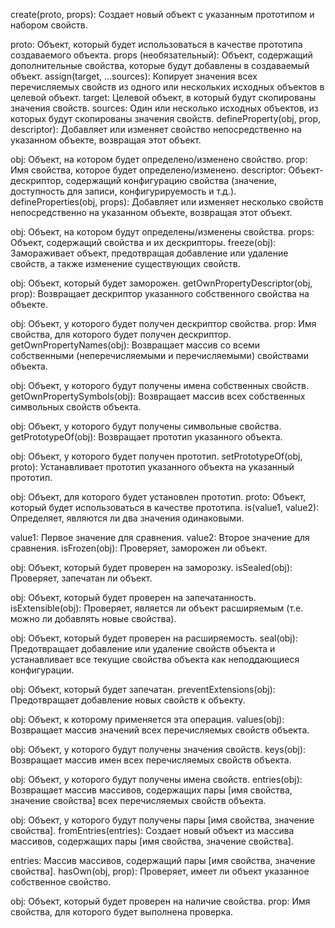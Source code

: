 create(proto, props): Создает новый объект с указанным прототипом и набором свойств.

proto: Объект, который будет использоваться в качестве прототипа создаваемого объекта.
props (необязательный): Объект, содержащий дополнительные свойства, которые будут добавлены в создаваемый объект.
assign(target, ...sources): Копирует значения всех перечисляемых свойств из одного или нескольких исходных объектов в целевой объект.
target: Целевой объект, в который будут скопированы значения свойств.
sources: Один или несколько исходных объектов, из которых будут скопированы значения свойств.
defineProperty(obj, prop, descriptor): Добавляет или изменяет свойство непосредственно на указанном объекте, возвращая этот объект.

obj: Объект, на котором будет определено/изменено свойство.
prop: Имя свойства, которое будет определено/изменено.
descriptor: Объект-дескриптор, содержащий конфигурацию свойства (значение, доступность для записи, конфигурируемость и т.д.).
defineProperties(obj, props): Добавляет или изменяет несколько свойств непосредственно на указанном объекте, возвращая этот объект.

obj: Объект, на котором будут определены/изменены свойства.
props: Объект, содержащий свойства и их дескрипторы.
freeze(obj): Замораживает объект, предотвращая добавление или удаление свойств, а также изменение существующих свойств.

obj: Объект, который будет заморожен.
getOwnPropertyDescriptor(obj, prop): Возвращает дескриптор указанного собственного свойства на объекте.

obj: Объект, у которого будет получен дескриптор свойства.
prop: Имя свойства, для которого будет получен дескриптор.
getOwnPropertyNames(obj): Возвращает массив со всеми собственными (неперечисляемыми и перечисляемыми) свойствами объекта.

obj: Объект, у которого будут получены имена собственных свойств.
getOwnPropertySymbols(obj): Возвращает массив всех собственных символьных свойств объекта.

obj: Объект, у которого будут получены символьные свойства.
getPrototypeOf(obj): Возвращает прототип указанного объекта.

obj: Объект, у которого будет получен прототип.
setPrototypeOf(obj, proto): Устанавливает прототип указанного объекта на указанный прототип.

obj: Объект, для которого будет установлен прототип.
proto: Объект, который будет использоваться в качестве прототипа.
is(value1, value2): Определяет, являются ли два значения одинаковыми.

value1: Первое значение для сравнения.
value2: Второе значение для сравнения.
isFrozen(obj): Проверяет, заморожен ли объект.

obj: Объект, который будет проверен на заморозку.
isSealed(obj): Проверяет, запечатан ли объект.

obj: Объект, который будет проверен на запечатанность.
isExtensible(obj): Проверяет, является ли объект расширяемым (т.е. можно ли добавлять новые свойства).

obj: Объект, который будет проверен на расширяемость.
seal(obj): Предотвращает добавление или удаление свойств объекта и устанавливает все текущие свойства объекта как неподдающиеся конфигурации.

obj: Объект, который будет запечатан.
preventExtensions(obj): Предотвращает добавление новых свойств к объекту.

obj: Объект, к которому применяется эта операция.
values(obj): Возвращает массив значений всех перечисляемых свойств объекта.

obj: Объект, у которого будут получены значения свойств.
keys(obj): Возвращает массив имен всех перечисляемых свойств объекта.

obj: Объект, у которого будут получены имена свойств.
entries(obj): Возвращает массив массивов, содержащих пары [имя свойства, значение свойства] всех перечисляемых свойств объекта.

obj: Объект, у которого будут получены пары [имя свойства, значение свойства].
fromEntries(entries): Создает новый объект из массива массивов, содержащих пары [имя свойства, значение свойства].

entries: Массив массивов, содержащий пары [имя свойства, значение свойства].
hasOwn(obj, prop): Проверяет, имеет ли объект указанное собственное свойство.

obj: Объект, который будет проверен на наличие свойства.
prop: Имя свойства, для которого будет выполнена проверка.
